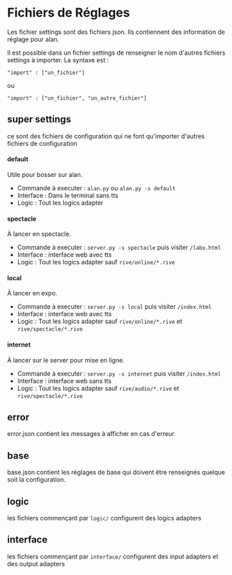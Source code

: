 Fichiers de Réglages
====================

Les fichier settings sont des fichiers json. Ils contiennent des information de réglage pour alan.

Il est possible dans un fichier settings de renseigner le nom d'autres fichiers settings à importer. La syntaxe est :

```
"import" : ["un_fichier"]
```
ou
```
"import" : ["un_fichier", "un_autre_fichier"]
```

## super settings

ce sont des fichiers de configuration qui ne font qu'importer d'autres fichiers de configuration


#### default

Utile pour bosser sur alan.

- Commande à executer : `alan.py` ou `alan.py -s default`
- Interface : Dans le terminal sans tts
- Logic : Tout les logics adapter


#### spectacle

À lancer en spectacle.

- Commande à executer : `server.py -s spectacle` puis visiter `/labo.html`
- Interface : interface web avec tts
- Logic : Tout les logics adapter sauf `rive/online/*.rive`

#### local

À lancer en expo.

- Commande à executer : `server.py -s local` puis visiter `/index.html`
- Interface : interface web avec tts
- Logic : Tout les logics adapter sauf `rive/online/*.rive` et `rive/spectacle/*.rive`


#### internet

À lancer sur le server pour mise en ligne.

- Commande à executer : `server.py -s internet` puis visiter `/index.html`
- Interface : interface web sans tts
- Logic : Tout les logics adapter sauf `rive/audio/*.rive` et `rive/spectacle/*.rive`


## error

error.json contient les messages à afficher en cas d'erreur

## base

base.json contient les réglages de base qui doivent être renseignés quelque soit la configuration.

## logic

les fichiers commençant par `logic/` configurent des logics adapters

## interface

les fichiers commençant par `interface/` configurent des input adapters et des output adapters
